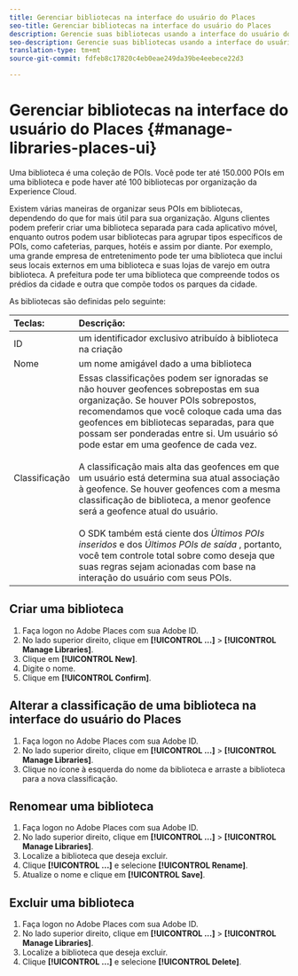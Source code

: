 ```yaml
---
title: Gerenciar bibliotecas na interface do usuário do Places
seo-title: Gerenciar bibliotecas na interface do usuário do Places
description: Gerencie suas bibliotecas usando a interface do usuário do Places.
seo-description: Gerencie suas bibliotecas usando a interface do usuário do Places.
translation-type: tm+mt
source-git-commit: fdfeb8c17820c4eb0eae249da39be4eebece22d3

---
```



# Gerenciar bibliotecas na interface do usuário do Places {#manage-libraries-places-ui}

Uma biblioteca é uma coleção de POIs. Você pode ter até 150.000 POIs em uma biblioteca e pode haver até 100 bibliotecas por organização da Experience Cloud.

Existem várias maneiras de organizar seus POIs em bibliotecas, dependendo do que for mais útil para sua organização. Alguns clientes podem preferir criar uma biblioteca separada para cada aplicativo móvel, enquanto outros podem usar bibliotecas para agrupar tipos específicos de POIs, como cafeterias, parques, hotéis e assim por diante. Por exemplo, uma grande empresa de entretenimento pode ter uma biblioteca que inclui seus locais externos em uma biblioteca e suas lojas de varejo em outra biblioteca. A prefeitura pode ter uma biblioteca que compreende todos os prédios da cidade e outra que compõe todos os parques da cidade.

As bibliotecas são definidas pelo seguinte:

| Teclas: | Descrição: |
| :--- | :--- |
| ID | um identificador exclusivo atribuído à biblioteca na criação |
| Nome | um nome amigável dado a uma biblioteca |
| Classificação | Essas classificações podem ser ignoradas se não houver geofences sobrepostas em sua organização. Se houver POIs sobrepostos, recomendamos que você coloque cada uma das geofences em bibliotecas separadas, para que possam ser ponderadas entre si. Um usuário só pode estar em uma geofence de cada vez. <br><br>A classificação mais alta das geofences em que um usuário está determina sua atual associação à geofence. Se houver geofences com a mesma classificação de biblioteca, a menor geofence será a geofence atual do usuário. <br><br>O SDK também está ciente dos *Últimos POIs inseridos* e dos *Últimos POIs de saída* , portanto, você tem controle total sobre como deseja que suas regras sejam acionadas com base na interação do usuário com seus POIs. |

## Criar uma biblioteca

1. Faça logon no Adobe Places com sua Adobe ID.
2. No lado superior direito, clique em **[!UICONTROL ...]** &gt; **[!UICONTROL Manage Libraries]**.
3. Clique em **[!UICONTROL New]**.
4. Digite o nome.
5. Clique em **[!UICONTROL Confirm]**.

## Alterar a classificação de uma biblioteca na interface do usuário do Places

1. Faça logon no Adobe Places com sua Adobe ID.
2. No lado superior direito, clique em **[!UICONTROL ...]** &gt; **[!UICONTROL Manage Libraries]**.
3. Clique no ícone à esquerda do nome da biblioteca e arraste a biblioteca para a nova classificação.

## Renomear uma biblioteca

1. Faça logon no Adobe Places com sua Adobe ID.
2. No lado superior direito, clique em **[!UICONTROL ...]** &gt; **[!UICONTROL Manage Libraries]**.
3. Localize a biblioteca que deseja excluir.
4. Clique **[!UICONTROL ...]** e selecione **[!UICONTROL Rename]**.
5. Atualize o nome e clique em **[!UICONTROL Save]**.

## Excluir uma biblioteca

1. Faça logon no Adobe Places com sua Adobe ID.
2. No lado superior direito, clique em **[!UICONTROL ...]** &gt; **[!UICONTROL Manage Libraries]**.
3. Localize a biblioteca que deseja excluir.
4. Clique **[!UICONTROL ...]** e selecione **[!UICONTROL Delete]**.

